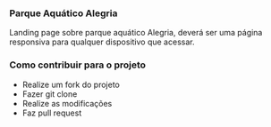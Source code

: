 ### Parque Aquático Alegria

Landing page sobre parque aquático Alegria, deverá ser uma página responsiva para qualquer dispositivo que acessar.

### Como contribuir para o projeto

- Realize um fork do projeto
- Fazer git clone 
- Realize as modificações
- Faz pull request